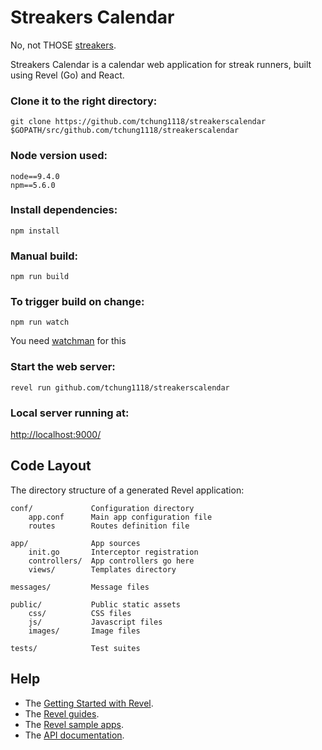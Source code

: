 # Streakers Calendar

No, not THOSE [streakers](https://en.wikipedia.org/wiki/Streaking).

Streakers Calendar is a calendar web application for streak runners, built using Revel (Go) and React.

### Clone it to the right directory:

    git clone https://github.com/tchung1118/streakerscalendar $GOPATH/src/github.com/tchung1118/streakerscalendar

### Node version used:

    node==9.4.0
    npm==5.6.0

### Install dependencies:

    npm install

### Manual build:

    npm run build

### To trigger build on change:

    npm run watch

You need [watchman](https://facebook.github.io/watchman/) for this
### Start the web server:

    revel run github.com/tchung1118/streakerscalendar

### Local server running at:

[http://localhost:9000/](http://localhost:9000/)

## Code Layout

The directory structure of a generated Revel application:

    conf/             Configuration directory
        app.conf      Main app configuration file
        routes        Routes definition file

    app/              App sources
        init.go       Interceptor registration
        controllers/  App controllers go here
        views/        Templates directory

    messages/         Message files

    public/           Public static assets
        css/          CSS files
        js/           Javascript files
        images/       Image files

    tests/            Test suites


## Help

* The [Getting Started with Revel](http://revel.github.io/tutorial/gettingstarted.html).
* The [Revel guides](http://revel.github.io/manual/index.html).
* The [Revel sample apps](http://revel.github.io/examples/index.html).
* The [API documentation](https://godoc.org/github.com/revel/revel).
